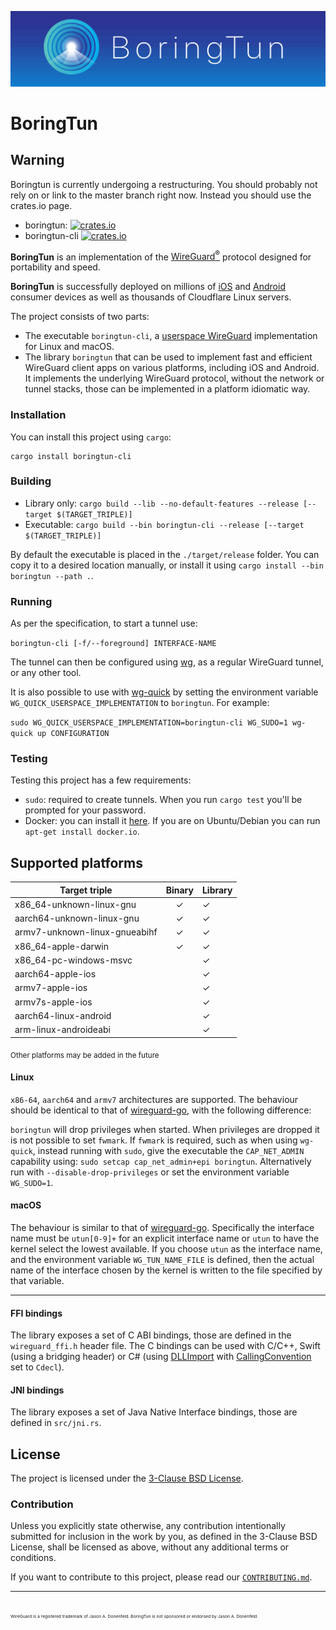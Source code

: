 ![boringtun logo banner](./banner.png)

# BoringTun

## Warning
Boringtun is currently undergoing a restructuring. You should probably not rely on or link to 
the master branch right now. Instead you should use the crates.io page.

- boringtun: [![crates.io](https://img.shields.io/crates/v/boringtun.svg)](https://crates.io/crates/boringtun)
- boringtun-cli [![crates.io](https://img.shields.io/crates/v/boringtun-cli.svg)](https://crates.io/crates/boringtun-cli)

**BoringTun** is an implementation of the [WireGuard<sup>®</sup>](https://www.wireguard.com/) protocol designed for portability and speed.

**BoringTun** is successfully deployed on millions of [iOS](https://apps.apple.com/us/app/1-1-1-1-faster-internet/id1423538627) and [Android](https://play.google.com/store/apps/details?id=com.cloudflare.onedotonedotonedotone&hl=en_US) consumer devices as well as thousands of Cloudflare Linux servers. 

The project consists of two parts:

* The executable `boringtun-cli`, a [userspace WireGuard](https://www.wireguard.com/xplatform/) 
  implementation for Linux and macOS.
* The library `boringtun` that can be used to implement fast and efficient WireGuard client apps on various platforms, including iOS and Android. It implements the underlying WireGuard protocol, without the network or tunnel stacks, those can be implemented in a platform idiomatic way.

### Installation

You can install this project using `cargo`:

```
cargo install boringtun-cli
```

### Building

- Library only: `cargo build --lib --no-default-features --release [--target $(TARGET_TRIPLE)]`
- Executable: `cargo build --bin boringtun-cli --release [--target $(TARGET_TRIPLE)]`

By default the executable is placed in the `./target/release` folder. You can copy it to a desired location manually, or install it using `cargo install --bin boringtun --path .`.

### Running

As per the specification, to start a tunnel use:

`boringtun-cli [-f/--foreground] INTERFACE-NAME`

The tunnel can then be configured using [wg](https://git.zx2c4.com/WireGuard/about/src/tools/man/wg.8), as a regular WireGuard tunnel, or any other tool.

It is also possible to use with [wg-quick](https://git.zx2c4.com/WireGuard/about/src/tools/man/wg-quick.8) by setting the environment variable `WG_QUICK_USERSPACE_IMPLEMENTATION` to `boringtun`. For example:

`sudo WG_QUICK_USERSPACE_IMPLEMENTATION=boringtun-cli WG_SUDO=1 wg-quick up CONFIGURATION`

### Testing

Testing this project has a few requirements:

- `sudo`: required to create tunnels. When you run `cargo test` you'll be prompted for your password.
- Docker: you can install it [here](https://www.docker.com/get-started). If you are on Ubuntu/Debian you can run `apt-get install docker.io`.

## Supported platforms

Target triple                 |Binary|Library|
------------------------------|:----:|------|
x86_64-unknown-linux-gnu      |  ✓   | ✓    |
aarch64-unknown-linux-gnu     |  ✓   | ✓    |
armv7-unknown-linux-gnueabihf |  ✓   | ✓    |
x86_64-apple-darwin           |  ✓   | ✓    |
x86_64-pc-windows-msvc        |      | ✓    |
aarch64-apple-ios             |      | ✓    |
armv7-apple-ios               |      | ✓    |
armv7s-apple-ios              |      | ✓    |
aarch64-linux-android         |      | ✓    |
arm-linux-androideabi         |      | ✓    |

<sub>Other platforms may be added in the future</sub>

#### Linux

`x86-64`, `aarch64` and `armv7` architectures are supported. The behaviour should be identical to that of [wireguard-go](https://git.zx2c4.com/wireguard-go/about/), with the following difference:

`boringtun` will drop privileges when started. When privileges are dropped it is not possible to set `fwmark`. If `fwmark` is required, such as when using `wg-quick`, instead running with `sudo`, give the executable the `CAP_NET_ADMIN` capability using: `sudo setcap cap_net_admin+epi boringtun`. Alternatively run with `--disable-drop-privileges` or set the environment variable `WG_SUDO=1`.

#### macOS

The behaviour is similar to that of [wireguard-go](https://git.zx2c4.com/wireguard-go/about/). Specifically the interface name must be `utun[0-9]+` for an explicit interface name or `utun` to have the kernel select the lowest available. If you choose `utun` as the interface name, and the environment variable `WG_TUN_NAME_FILE` is defined, then the actual name of the interface chosen by the kernel is written to the file specified by that variable.

---

#### FFI bindings

The library exposes a set of C ABI bindings, those are defined in the `wireguard_ffi.h` header file. The C bindings can be used with C/C++, Swift (using a bridging header) or C# (using [DLLImport](https://docs.microsoft.com/en-us/dotnet/api/system.runtime.interopservices.dllimportattribute?view=netcore-2.2) with [CallingConvention](https://docs.microsoft.com/en-us/dotnet/api/system.runtime.interopservices.dllimportattribute.callingconvention?view=netcore-2.2) set to `Cdecl`).

#### JNI bindings

The library exposes a set of Java Native Interface bindings, those are defined in `src/jni.rs`.

## License

The project is licensed under the [3-Clause BSD License](https://opensource.org/licenses/BSD-3-Clause).

### Contribution

Unless you explicitly state otherwise, any contribution intentionally submitted for inclusion in the work by you, as defined in the 3-Clause BSD License, shall be licensed as above, without any additional terms or conditions.

If you want to contribute to this project, please read our [`CONTRIBUTING.md`].

[`CONTRIBUTING.md`]: https://github.com/cloudflare/.github/blob/master/CONTRIBUTING.md

---
<sub><sub><sub><sub>WireGuard is a registered trademark of Jason A. Donenfeld. BoringTun is not sponsored or endorsed by Jason A. Donenfeld.</sub></sub></sub></sub>
